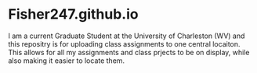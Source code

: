 # Fisher247.github.io
I am a current Graduate Student at the University of Charleston (WV) and this repositry is for uploading class assignments to one central locaiton. This allows for all my assignments and class prjects to be on display, while also making it easier to locate them. 